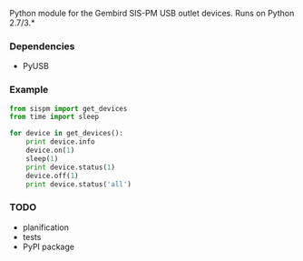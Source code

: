 Python module for the Gembird SIS-PM USB outlet devices. Runs on Python 2.7/3.*

### Dependencies

* PyUSB


### Example
```python
from sispm import get_devices
from time import sleep

for device in get_devices():
    print device.info
    device.on(1)
    sleep(1)
    print device.status(1)
    device.off(1)
    print device.status('all')
```


### TODO

* planification
* tests
* PyPI package